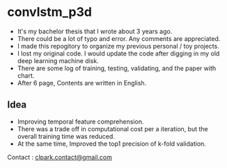 # convlstm_p3d    

* It's my bachelor thesis that I wrote about 3 years ago.      
* There could be a lot of typo and error. Any comments are appreciated.      
* I made this repogitory to organize my previous personal / toy projects.    
* I lost my original code. I would update the code after digging in my old deep learning machine disk.       
* There are some log of training, testing, validating, and the paper with chart.    
* After 6 page, Contents are written in English.   

## Idea    

* Improving temporal feature comprehension.    
* There was a trade off in computational cost per a iteration, but the overall training time was reduced.
* At the same time, Improved the top1 precision of k-fold validation.

Contact : clpark.contact@gmail.com
